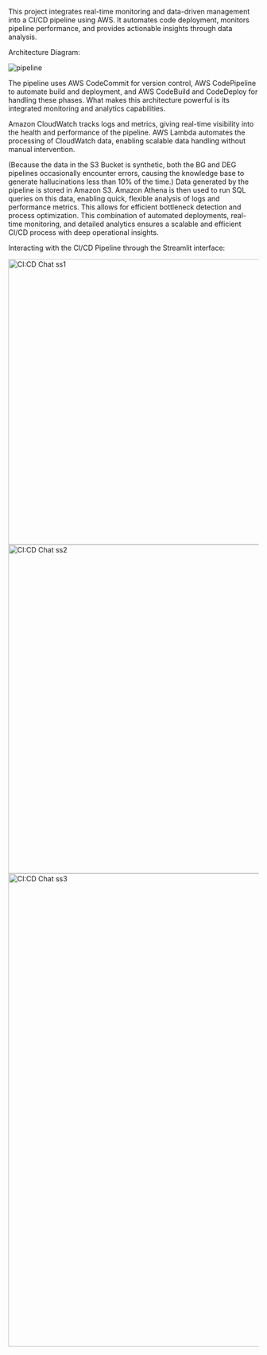 This project integrates real-time monitoring and data-driven management into a CI/CD pipeline using AWS. It automates code deployment, monitors pipeline performance, and provides actionable insights through data analysis.


Architecture Diagram:

![pipeline](https://github.com/user-attachments/assets/3c4c4c7e-c715-4c74-a26d-68586fbceecc)

The pipeline uses AWS CodeCommit for version control, AWS CodePipeline to automate build and deployment, and AWS CodeBuild and CodeDeploy for handling these phases. What makes this architecture powerful is its integrated monitoring and analytics capabilities.

Amazon CloudWatch tracks logs and metrics, giving real-time visibility into the health and performance of the pipeline. AWS Lambda automates the processing of CloudWatch data, enabling scalable data handling without manual intervention.

(Because the data in the S3 Bucket is synthetic, both the BG and DEG pipelines occasionally encounter errors, causing the knowledge base to generate hallucinations less than 10% of the time.)
Data generated by the pipeline is stored in Amazon S3. Amazon Athena is then used to run SQL queries on this data, enabling quick, flexible analysis of logs and performance metrics. This allows for efficient bottleneck detection and process optimization. This combination of automated deployments, real-time monitoring, and detailed analytics ensures a scalable and efficient CI/CD process with deep operational insights.


Interacting with the CI/CD Pipeline through the Streamlit interface:

<img width="574" alt="CI:CD Chat ss1" src="https://github.com/user-attachments/assets/dd8644dd-88c7-4f84-98f7-4b36a1483607">
<img width="661" alt="CI:CD Chat ss2" src="https://github.com/user-attachments/assets/c5917cf4-51a2-4057-97b3-74a963db4963">
<img width="951" alt="CI:CD Chat ss3" src="https://github.com/user-attachments/assets/ffd174cc-ef09-4acd-be27-435fcac33dad">
